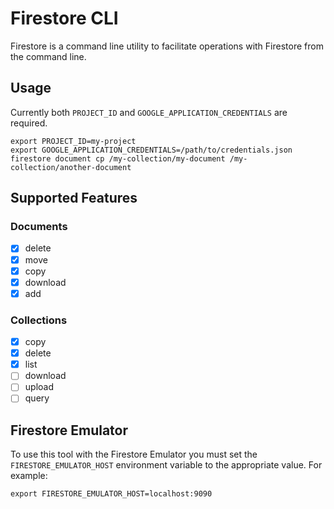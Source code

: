 # Firestore CLI

Firestore is a command line utility to facilitate operations with Firestore from the command line.

## Usage

Currently both `PROJECT_ID` and `GOOGLE_APPLICATION_CREDENTIALS` are required.

```
export PROJECT_ID=my-project
export GOOGLE_APPLICATION_CREDENTIALS=/path/to/credentials.json
firestore document cp /my-collection/my-document /my-collection/another-document
```

## Supported Features

### Documents

- [x] delete
- [x] move
- [x] copy
- [x] download
- [x] add

### Collections

- [x] copy
- [x] delete
- [x] list
- [ ] download
- [ ] upload
- [ ] query

## Firestore Emulator

To use this tool with the Firestore Emulator you must set the `FIRESTORE_EMULATOR_HOST` environment variable to the appropriate value. For example:

```
export FIRESTORE_EMULATOR_HOST=localhost:9090
```
